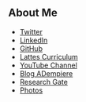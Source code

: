 <h2 id="a001">About Me</h2>
<ul>
<li><a href="https://twitter.com/fxavier8791" target="_blank">Twitter</a></li>
<li><a href="https://br.linkedin.com/pub/fernando-xavier-3b4466b8" target="_blank">LinkedIn</a></li>
<li><a href="https://github.com/professorxavier" target="_blank">GitHub</a></li>
<li><a href="http://lattes.cnpq.br/6644552602614357" target="_blank">Lattes Curriculum</a></li>
<li><a href="https://www.youtube.com/user/fernandoxavier" target="_blank">YouTube Channel</a></li>
<li><a href="https://adempierebr.blogspot.com.br/" target="_blank">Blog ADempiere</a></li>
<!--<li><a href="http://rfidbr.com.br/" target="_blank">Portal RFID</a></li>-->
<li><a href="https://www.researchgate.net/profile/Fernando_Xavier" target="_blank">Research Gate</a></li>
<li><a href="https://www.flickr.com/photos/35010257@N03/" target="_blank">Photos</a></li>
</ul>
